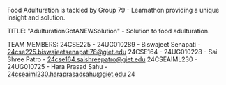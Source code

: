 Food Adulturation is tackled by Group 79 - Learnathon providing a unique insight and solution.

TITLE: "AdulturationGotANEWSolution" - Solution to food adulturation.

TEAM MEMBERS:
24CSE225 - 24UG010289 - Biswajeet Senapati - 24cse225.biswajeetsenapati78@giet.edu
24CSE164 - 24UG010228 - Sai Shree Patro - 24cse164.saishreepatro@giet.edu
24CSEAIML230 - 24UG010725 - Hara Prasad Sahu - 24cseaiml230.haraprasadsahu@giet.edu
24
